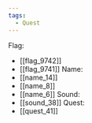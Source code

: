 ```yaml
---
tags:
  - Quest
---
```

Flag:
- [[flag_9742]]
- [[flag_9741]]
Name:
- [[name_14]]
- [[name_8]]
- [[name_6]]
Sound:
- [[sound_38]]
Quest:
- [[quest_41]]
